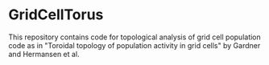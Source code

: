 # GridCellTorus

This repository contains code for topological analysis of grid cell population code as in "Toroidal topology of population activity in grid cells" by Gardner and Hermansen et al. 
